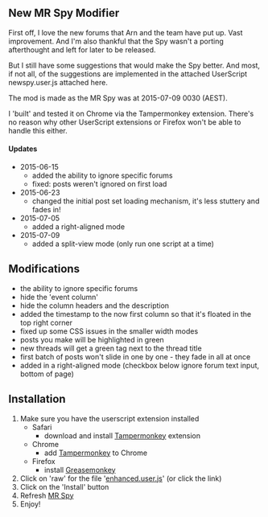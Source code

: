 ## New MR Spy Modifier ##

First off, I love the new forums that Arn and the team have put up. Vast improvement. And I'm also thankful that the Spy wasn't a porting afterthought and left for later to be released.

But I still have some suggestions that would make the Spy better. And most, if not all, of the suggestions are implemented in the attached UserScript newspy.user.js attached here.

The mod is made as the MR Spy was at 2015-07-09 0030 (AEST).

I 'built' and tested it on Chrome via the Tampermonkey extension. There's no reason why other UserScript extensions or Firefox won't be able to handle this either.

#### Updates ####

- 2015-06-15
    - added the ability to ignore specific forums
    - fixed: posts weren't ignored on first load
- 2015-06-23
    - changed the initial post set loading mechanism, it's less stuttery and fades in!
- 2015-07-05
    - added a right-aligned mode
- 2015-07-09
    - added a split-view mode (only run one script at a time)

## Modifications ##

- the ability to ignore specific forums
- hide the 'event column'
- hide the column headers and the description
- added the timestamp to the now first column so that it's floated in the top right corner
- fixed up some CSS issues in the smaller width modes
- posts you make will be highlighted in green
- new threads will get a green tag next to the thread title
- first batch of posts won't slide in one by one - they fade in all at once
- added in a right-aligned mode (checkbox below ignore forum text input, bottom of page)

## Installation ##

1. Make sure you have the userscript extension installed
    - Safari
        - download and install [Tampermonkey](http://tampermonkey.net/?browser=safari) extension
    - Chrome
        - add [Tampermonkey](https://chrome.google.com/webstore/detail/tampermonkey/dhdgffkkebhmkfjojejmpbldmpobfkfo?hl=en) to Chrome
    - Firefox
        - install [Greasemonkey](https://addons.mozilla.org/en-US/firefox/addon/greasemonkey/)
2. Click on 'raw' for the file '[enhanced.user.js](https://github.com/sammich/macrumors-spy-mod/raw/master/enhanced.user.js)' (or click the link)
3. Click on the 'Install' button
4. Refresh [MR Spy](http://forums.macrumors.com/spy/)
5. Enjoy!
